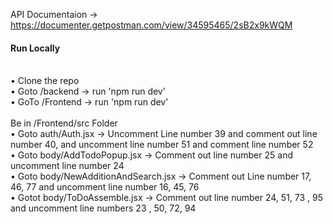 API Documentaion -> https://documenter.getpostman.com/view/34595465/2sB2x9kWQM

<h4>Run Locally</h4><br>
• Clone the repo<br>
• Goto /backend -> run 'npm run dev' <br>
• GoTo /Frontend -> run 'npm run dev'<br>
<br>
Be in /Frontend/src Folder <br>
• Goto auth/Auth.jsx -> Uncomment Line number 39 and comment out line number 40, and uncomment line number 51 and comment line number 52<br>
• Goto body/AddTodoPopup.jsx -> Comment out line number 25 and uncomment line number 24<br>
• Goto body/NewAdditionAndSearch.jsx -> Comment  out Line number 17, 46, 77 and uncomment line number 16, 45, 76 <br>
• Gotot body/ToDoAssemble.jsx -> Comment out line number 24, 51, 73 , 95 and uncomment line numbers 23 , 50, 72, 94